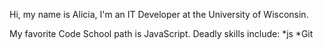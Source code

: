 Hi, my name is Alicia, I'm an IT Developer at the University of Wisconsin.

My favorite Code School path is JavaScript.
Deadly skills include:
*js
*Git
